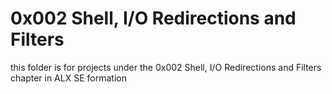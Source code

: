 # 0x002 Shell, I/O Redirections and Filters


this folder is for projects under the 0x002 Shell, I/O Redirections and Filters chapter in ALX SE formation